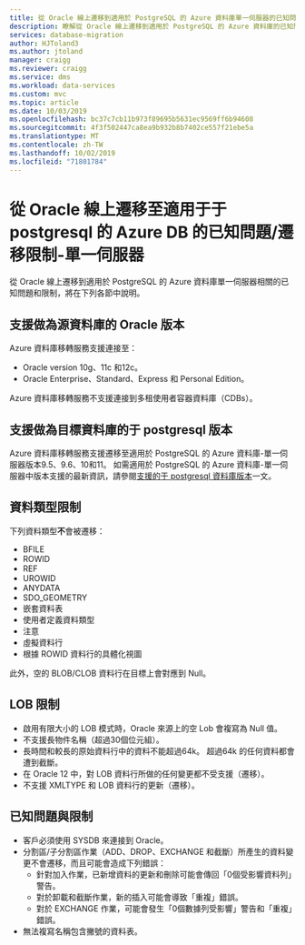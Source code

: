 ```yaml
---
title: 從 Oracle 線上遷移到適用於 PostgreSQL 的 Azure 資料庫單一伺服器的已知問題/遷移限制的相關文章 |Microsoft Docs
description: 瞭解從 Oracle 線上遷移到適用於 PostgreSQL 的 Azure 資料庫的已知問題/遷移限制。
services: database-migration
author: HJToland3
ms.author: jtoland
manager: craigg
ms.reviewer: craigg
ms.service: dms
ms.workload: data-services
ms.custom: mvc
ms.topic: article
ms.date: 10/03/2019
ms.openlocfilehash: bc37c7cb11b973f89695b5631ec9569ff6b94608
ms.sourcegitcommit: 4f3f502447ca8ea9b932b8b7402ce557f21ebe5a
ms.translationtype: MT
ms.contentlocale: zh-TW
ms.lasthandoff: 10/02/2019
ms.locfileid: "71801784"
---
```

# <a name="known-issuesmigration-limitations-with-online-migrations-from-oracle-to-azure-db-for-postgresql-single-server"></a>從 Oracle 線上遷移至適用于于 postgresql 的 Azure DB 的已知問題/遷移限制-單一伺服器

從 Oracle 線上遷移到適用於 PostgreSQL 的 Azure 資料庫單一伺服器相關的已知問題和限制，將在下列各節中說明。

## <a name="oracle-versions-supported-as-a-source-database"></a>支援做為源資料庫的 Oracle 版本

Azure 資料庫移轉服務支援連接至：

- Oracle version 10g、11c 和12c。
- Oracle Enterprise、Standard、Express 和 Personal Edition。

Azure 資料庫移轉服務不支援連接到多租使用者容器資料庫（CDBs）。

## <a name="postgresql-versions-supported-as-a-target-database"></a>支援做為目標資料庫的于 postgresql 版本

Azure 資料庫移轉服務支援遷移至適用於 PostgreSQL 的 Azure 資料庫-單一伺服器版本9.5、9.6、10和11。 如需適用於 PostgreSQL 的 Azure 資料庫-單一伺服器中版本支援的最新資訊，請參閱[支援的于 postgresql 資料庫版本](https://docs.microsoft.com/azure/postgresql/concepts-supported-versions)一文。

## <a name="datatype-limitations"></a>資料類型限制

下列資料類型**不**會被遷移：

- BFILE
- ROWID
- REF
- UROWID
- ANYDATA
- SDO_GEOMETRY
- 嵌套資料表
- 使用者定義資料類型
- 注意
- 虛擬資料行
- 根據 ROWID 資料行的具體化視圖

此外，空的 BLOB/CLOB 資料行在目標上會對應到 Null。

## <a name="lob-limitations"></a>LOB 限制

- 啟用有限大小的 LOB 模式時，Oracle 來源上的空 Lob 會複寫為 Null 值。
- 不支援長物件名稱（超過30個位元組）。
- 長時間和較長的原始資料行中的資料不能超過64k。 超過64k 的任何資料都會遭到截斷。
- 在 Oracle 12 中，對 LOB 資料行所做的任何變更都不受支援（遷移）。
- 不支援 XMLTYPE 和 LOB 資料行的更新（遷移）。

## <a name="known-issues-and-limitations"></a>已知問題與限制

- 客戶必須使用 SYSDB 來連接到 Oracle。
- 分割區/子分割區作業（ADD、DROP、EXCHANGE 和截斷）所產生的資料變更不會遷移，而且可能會造成下列錯誤：
  - 針對加入作業，已新增資料的更新和刪除可能會傳回「0個受影響資料列」警告。
  - 對於卸載和截斷作業，新的插入可能會導致「重複」錯誤。
  - 對於 EXCHANGE 作業，可能會發生「0個數據列受影響」警告和「重複」錯誤。
- 無法複寫名稱包含撇號的資料表。
